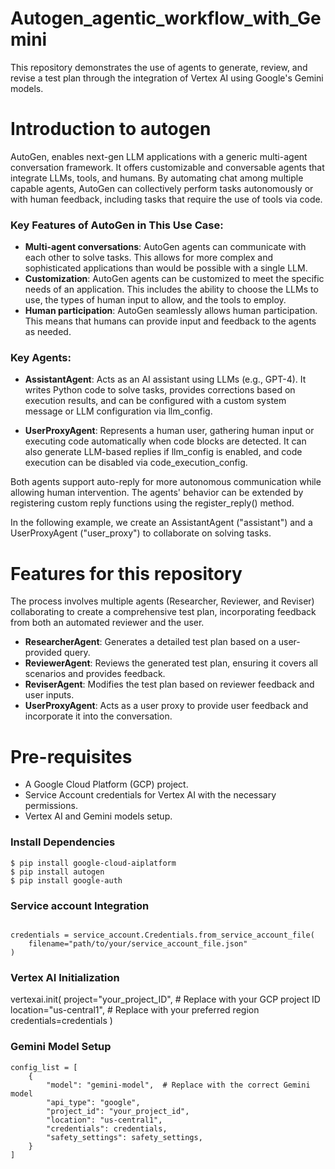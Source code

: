 # Autogen_agentic_workflow_with_Gemini

This repository demonstrates the use of agents to generate, review, and revise a test plan through the integration of Vertex AI using Google's Gemini models. 

# Introduction to autogen
AutoGen, enables next-gen LLM applications with a generic multi-agent conversation framework. It offers customizable and conversable agents that integrate LLMs, tools, 
and humans. By automating chat among multiple capable agents, AutoGen can collectively perform tasks autonomously or with human feedback, including tasks that require the use 
of tools via code.

### Key Features of AutoGen in This Use Case:
- **Multi-agent conversations**: AutoGen agents can communicate with each other to solve tasks. This allows for more complex and sophisticated applications than would be possible with a single LLM.
- **Customization**: AutoGen agents can be customized to meet the specific needs of an application. This includes the ability to choose the LLMs to use, the types of human input to allow, and the tools to employ.
- **Human participation**: AutoGen seamlessly allows human participation. This means that humans can provide input and feedback to the agents as needed.

### Key Agents:
- **AssistantAgent**: Acts as an AI assistant using LLMs (e.g., GPT-4). It writes Python code to solve tasks, provides corrections based on execution results, and can be configured with a custom system message or LLM configuration via llm_config.

- **UserProxyAgent**: Represents a human user, gathering human input or executing code automatically when code blocks are detected. It can also generate LLM-based replies if llm_config is enabled, and code execution can be disabled via code_execution_config.

Both agents support auto-reply for more autonomous communication while allowing human intervention. The agents' behavior can be extended by registering custom reply functions using the register_reply() method.

In the following example, we create an AssistantAgent ("assistant") and a UserProxyAgent ("user_proxy") to collaborate on solving tasks.

# Features for this repository
The process involves multiple agents (Researcher, Reviewer, and Reviser) collaborating to create a comprehensive test plan, incorporating feedback from both an automated reviewer and the user.
- **ResearcherAgent**: Generates a detailed test plan based on a user-provided query.
- **ReviewerAgent**: Reviews the generated test plan, ensuring it covers all scenarios and provides feedback.
- **ReviserAgent**: Modifies the test plan based on reviewer feedback and user inputs.
- **UserProxyAgent**: Acts as a user proxy to provide user feedback and incorporate it into the conversation.

# Pre-requisites
- A Google Cloud Platform (GCP) project.
- Service Account credentials for Vertex AI with the necessary permissions.
- Vertex AI and Gemini models setup.

### Install Dependencies
```
$ pip install google-cloud-aiplatform
$ pip install autogen
$ pip install google-auth
```

### Service account Integration
```from google.oauth2 import service_account

credentials = service_account.Credentials.from_service_account_file(
    filename="path/to/your/service_account_file.json"
)
```
### Vertex AI Initialization
vertexai.init(
    project="your_project_ID",  # Replace with your GCP project ID
    location="us-central1",     # Replace with your preferred region
    credentials=credentials
)

### Gemini Model Setup
```
config_list = [
    {
        "model": "gemini-model",  # Replace with the correct Gemini model
        "api_type": "google",
        "project_id": "your_project_id",
        "location": "us-central1",
        "credentials": credentials,
        "safety_settings": safety_settings,
    }
]
```
  
